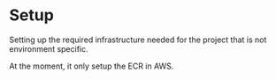 # Setup

Setting up the required infrastructure needed for the project that is not environment specific.

At the moment, it only setup the ECR in AWS.
